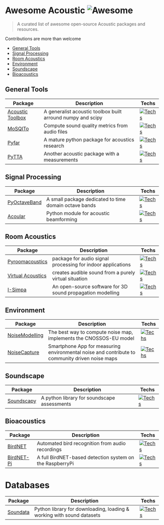 # Awesome Acoustic ![Awesome](https://awesome.re/badge.svg)

> A curated list of awesome open-source Acoustic packages and resources.

Contributions are more than welcome

- [General Tools](#general-tools)
- [Signal Processing](#signal-processing)
- [Room Acoustics](#room-acoustics)
- [Environment](#environment)
- [Soundscape](#soundscape)
- [Bioacoustics](#bioacoustics)

 
## General Tools

| Package | Description | Techs |
|---------|-------------|-------|
| [Acoustic Toolbox](https://github.com/Universite-Gustave-Eiffel/acoustic-toolbox) | A generalist acoustic toolbox built arround numpy and scipy | [![Techs](https://skillicons.dev/icons?i=py)](#) |
| [MoSQITo](https://github.com/Eomys/MoSQITo) | Compute sound quality metrics from audio files | [![Techs](https://skillicons.dev/icons?i=py)](#) |
| [Pyfar](https://github.com/pyfar/pyfar) | A mature python package for acoustics research | [![Techs](https://skillicons.dev/icons?i=py)](#) |
| [PyTTA](https://github.com/PyTTaMaster/PyTTa) | Another acoustic package with a measurements | [![Techs](https://skillicons.dev/icons?i=py)](#) |

## Signal Processing

| Package | Description | Techs |
|---------|-------------|-------|
| [PyOctaveBand](https://github.com/jmrplens/PyOctaveBand) | A small package dedicated to time domain octave bands | [![Techs](https://skillicons.dev/icons?i=py)](#) |
| [Acoular](https://github.com/acoular/acoular) | Python module for acoustic beamforming |[![Techs](https://skillicons.dev/icons?i=py)](#) |

## Room Acoustics

| Package | Description | Techs |
|---------|-------------|-------|
| [Pyroomacoustics](https://github.com/LCAV/pyroomacoustics) | package for audio signal processing for indoor applications | [![Techs](https://skillicons.dev/icons?i=py)](#) |
| [Virtual Acoustics](https://www.virtualacoustics.org/) | creates audible sound from a purely virtual situation | [![Techs](https://skillicons.dev/icons?i=windows,cpp)](#) |
| [I-Simpa](https://github.com/Universite-Gustave-Eiffel/I-Simpa) | An open-source software for 3D sound propagation modelling | [![Techs](https://skillicons.dev/icons?i=py,cpp)](#) |

## Environment

| Package | Description | Techs |
|---------|-------------|-------|
| [NoiseModelling](https://github.com/Universite-Gustave-Eiffel/NoiseModelling) | The best way to compute noise map, implements the CNOSSOS-EU model | [![Techs](https://skillicons.dev/icons?i=java)](#) |
| [NoiseCapture](https://github.com/Universite-Gustave-Eiffel/NoiseCapture) | Smartphone App for measuring environmental noise and contribute to community driven noise maps | [![Techs](https://skillicons.dev/icons?i=java)](#) |


## Soundscape

| Package | Description | Techs |
|---------|-------------|-------|
| [Soundscapy](https://github.com/MitchellAcoustics/Soundscapy) | A python library for soundscape assessments | [![Techs](https://skillicons.dev/icons?i=py)](#) |

## Bioacoustics

| Package | Description | Techs |
|---------|-------------|-------|
| [BirdNET](https://github.com/kahst/BirdNET-Analyzer) | Automated bird recognition from audio recordings | [![Techs](https://skillicons.dev/icons?i=py)](#) |
| [BirdNET-Pi](https://github.com/mcguirepr89/BirdNET-Pi) | A full BirdNET-based detection system on the RaspberryPi | [![Techs](https://skillicons.dev/icons?i=raspberrypi)](#) |

# Databases

| Package | Description | Techs |
|---------|-------------|-------|
| [Soundata](https://github.com/soundata/soundata) | Python library for downloading, loading & working with sound datasets | [![Techs](https://skillicons.dev/icons?i=py)](#) |